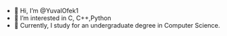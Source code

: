 - 👋 Hi, I’m @YuvalOfek1
- 👀 I’m interested in C, C++,Python
- 🌱 Currently, I study for an undergraduate degree in Computer Science.
